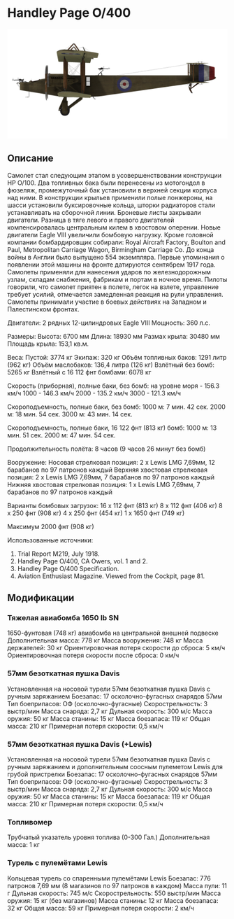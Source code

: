 # Handley Page O/400

![handleypage400](../images/handleypage400.png)

## Описание

Самолет стал следующим этапом в усовершенствовании конструкции HP O/100. Два топливных бака были перенесены из мотогондол в фюзеляж, промежуточный бак установили в верхней секции корпуса над ними. В конструкции крыльев применили полые лонжероны, на шасси установили буксировочные кольца, шторки радиаторов стали устанавливать на сборочной линии. Броневые листы закрывали двигатели. Разница в тяге левого и правого двигателей компенсировалась центральным килем в хвостовом оперении. Новые двигатели Eagle VIII увеличили бомбовую нагрузку. Кроме головной компании бомбардировщик собирали: Royal Aircraft Factory, Boulton and Paul, Metropolitan Carriage Wagon, Birmingham Carriage Co. До конца войны в Англии было выпущено 554 экземпляра.
Первые упоминания о появлении этой машины на фронте датируются сентябрем 1917 года. Самолеты применяли для нанесения ударов по железнодорожным узлам, складам снабжения, фабрикам и портам в ночное время. Пилоты говорили, что самолет приятен в полете, легок на взлете, управление требует усилий, отмечается замедленная реакция на рули управления.
Самолеты принимали участие в боевых действиях на Западном и Палестинском фронтах.


Двигатели: 2 рядных 12-цилиндровых Eagle VIII
Мощность: 360 л.с.

Размеры:
Высота: 6700 мм
Длина: 18930 мм
Размах крыла: 30480 мм
Площадь крыла: 153,1 кв.м.

Веса:
Пустой: 3774 кг 
Экипаж: 320 кг
Объём топливных баков: 1291 литр (962 кг)
Объём маслобаков: 136,4 литра (126 кг)
Взлётный без бомб: 5265 кг
Взлётный с 16 112 фнт бомбами: 6078 кг

Скорость (приборная), полные баки, без бомб:
на уровне моря - 156.3 км/ч
1000 - 146.3 км/ч
2000 - 135.2 км/ч
3000 - 121.3 км/ч

Скороподъемность, полные баки, без бомб:
1000 м: 7 мин. 42 сек.
2000 м: 18 мин. 54 сек.
3000 м: 43 мин. 14 сек.

Скороподъемность, полные баки, 16 122 фнт (813 кг) бомб:
1000 м: 13 мин. 51 сек.
2000 м: 47 мин. 54 сек.

Продолжительность полёта: 8 часов (9 часов 26 минут без бомб)

Вооружение:
Носовая стрелковая позиция: 2 х Lewis LMG 7,69мм, 12 барабанов по 97 патронов каждый
Верхняя хвостовая стрелковая позиция: 2 х Lewis LMG 7,69мм, 7 барабанов по 97 патронов каждый
Нижняя хвостовая стрелковая позиция: 1 х Lewis LMG 7,69мм, 7 барабанов по 97 патронов каждый

Варианты бомбовых загрузок:
16 x 112 фнт (813 кг)
8 x 112 фнт (406 кг)
8 x 250 фнт (908 кг)
4 x 250 фнт (454 кг)
1 x 1650 фнт (749 кг)

Максимум 2000 фнт (908 кг)

Использованные источники:
1) Trial Report M219, July 1918.
2) Handley Page O/400, CA Owers, vol. 1 and 2.
3) Handley Page O/400 Specification.
4) Aviation Enthusiast Magazine. Viewed from the Cockpit, page 81.

## Модификации


### Тяжелая авиабомба 1650 lb SN

1650-фунтовая (748 кг) авиабомба на центральной внешней подвеске
Дополнительная масса: 778 кг
Масса вооружения: 748 кг
Масса держателей: 30 кг
Ориентировочная потеря скорости до сброса: 5 км/ч
Ориентировочная потеря скорости после сброса: 0 км/ч﻿

### 57мм безоткатная пушка Davis

Установленная на носовой турели 57мм безоткатная пушка Davis с ручным заряжанием
Боезапас: 17 осколочно-фугасных снарядов 57мм
Тип боеприпасов: ОФ (осколочно-фугасные)
Скорострельность: 3 выстр/мин
Масса снаряда: 2,7 кг
Дульная скорость: 300 м/с
Масса оружия: 50 кг
Масса станины: 15 кг
Масса боезапаса: 119 кг
Общая масса: 210 кг
Примерная потеря скорости: 0,5 км/ч﻿

### 57мм безоткатная пушка Davis (+Lewis)

Установленная на носовой турели 57мм безоткатная пушка Davis с ручным заряжанием и дополнительным соосным пулеметом Lewis для грубой пристрелки
Боезапас: 17 осколочно-фугасных снарядов 57мм
Тип боеприпасов: ОФ (осколочно-фугасные)
Скорострельность: 3 выстр/мин
Масса снаряда: 2,7 кг
Дульная скорость: 300 м/с
Масса оружия: 50 кг
Масса станины: 15 кг
Масса боезапаса: 119 кг
Общая масса: 210 кг
Примерная потеря скорости: 0,5 км/ч﻿

### Топливомер

Трубчатый указатель уровня топлива (0-300 Гал.)
Дополнительная масса: 1 кг
﻿

### Турель с пулемётами Lewis

Кольцевая турель со спаренными пулемётами Lewis
Боезапас: 776 патронов 7,69 мм (8 магазинов по 97 патронов в каждом)
Масса пули: 11 г
Дульная скорость: 745 м/с
Скорострельность: 550 выстр/мин
Масса оружия: 15 кг (без магазинов)
Масса станины: 12 кг
Масса боезапаса: 32 кг
Общая масса: 59 кг
Примерная потеря скорости: 2 км/ч